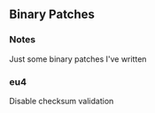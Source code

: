 ## Binary Patches

### Notes
Just some binary patches I've written

### eu4
Disable checksum validation
